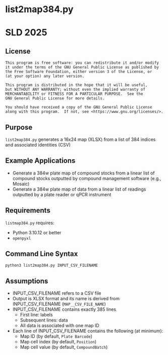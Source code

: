 # list2map384.py
# SLD 2025

## License
```
This program is free software: you can redistribute it and/or modify
it under the terms of the GNU General Public License as published by
the Free Software Foundation, either version 3 of the License, or
(at your option) any later version.

This program is distributed in the hope that it will be useful,
but WITHOUT ANY WARRANTY; without even the implied warranty of
MERCHANTABILITY or FITNESS FOR A PARTICULAR PURPOSE.  See the
GNU General Public License for more details.

You should have received a copy of the GNU General Public License
along with this program.  If not, see <https://www.gnu.org/licenses/>.
```

## Purpose
```list2map384.py``` generates a 16x24 map (XLSX) from a list of 384 indices and associated identities (CSV)

## Example Applications
- Generate a 384w plate map of compound stocks from a linear list of compound stocks outputted by compound management software (e.g., Mosaic)
- Generate a 384w plate map of data from a linear list of readings outputted by a plate reader or qPCR instrument

## Requirements
```listmap384.py``` requires:
- Python 3.10.12 or better
- ```openpyxl```

## Command Line Syntax
```
python3 list2map384.py INPUT_CSV_FILENAME
```

## Assumptions
- INPUT_CSV_FILENAME refers to a CSV file
- Output is XLSX format and its name is derived from INPUT_CSV_FILENAME (```MAP__CSV_FILE_NAME```)
- INPUT_CSV_FILENAME contains exactly 385 lines
  - First line: labels
  - Subsequent lines: data
  - All data is associated with one map ID
- Each line of INPUT_CSV_FILENAME contains the following (at minimum):
  - Map ID (by default, ```Plate Barcode```)
  - Map cell index (by default, ```Position```)
  - Map cell value  (by default, ```CompoundBatch```) 
